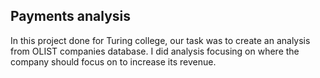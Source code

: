 ## Payments analysis

In this project done for Turing college, our task was to create an analysis from OLIST companies database. I did analysis focusing on where the company should focus on to increase its revenue.
